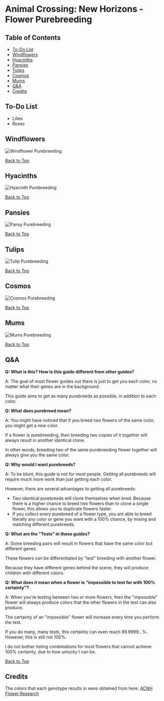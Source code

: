 # Animal Crossing: New Horizons - Flower Purebreeding

## Table of Contents

* [To-Do List](#to-do-list)
* [Windflowers](#windflowers)
* [Hyacinths](#hyacinths)
* [Pansies](#pansies)
* [Tulips](#tulips)
* [Cosmos](#cosmos)
* [Mums](#mums)
* [Q&A](#qa)
* [Credits](#credits)

## To-Do List

* Lilies
* Roses

## Windflowers

![Windflower Purebreeding](guides/windflower.txt.png)

[Back to Top](#table-of-contents)

## Hyacinths

![Hyacinth Purebreeding](guides/hyacinth.txt.png)

[Back to Top](#table-of-contents)

## Pansies

![Pansy Purebreeding](guides/pansy.txt.png)

[Back to Top](#table-of-contents)

## Tulips

![Tulip Purebreeding](guides/tulip.txt.png)

[Back to Top](#table-of-contents)

## Cosmos

![Cosmos Purebreeding](guides/cosmo.txt.png)

[Back to Top](#table-of-contents)

## Mums
![Mums Purebreeding](guides/mum.txt.png)

[Back to Top](#table-of-contents)

## Q&A

**Q: What is this? How is this guide different from other guides?**

A: The goal of most flower guides out there is just to get you each color, no matter what their genes are in the background.

This guide aims to get as many purebreeds as possible, in addition to each color.

**Q: What does purebreed mean?**

A: You might have noticed that if you breed two flowers of the same color, you might get a new color.

If a flower is purebreeding, then breeding two copies of it together will always result in another identical clone.

In other words, breeding two of the same purebreeding flower together will always give you the same color.

**Q: Why would I want purebreeds?**

A: To be blunt, this guide is not for most people. Getting all purebreeds will require much more work than just getting each color.

However, there are several advantages to getting all purebreeds:
* Two identical purebreeds will clone themselves when bred. Because there is a higher chance to breed two flowers than to clone a single flower, this allows you to duplicate flowers faster.
* If you collect every purebreed of a flower type, you are able to breed literally any color or gene you want with a 100% chance, by mixing and matching different purebreeds.

**Q: What are the "Tests" in these guides?**

A: Some breeding pairs will result in flowers that have the same color but different genes.

These flowers can be differentiated by "test" breeding with another flower.

Because they have different genes behind the scene, they will produce children with different colors.

**Q: What does it mean when a flower is "impossible to test for with 100% certainty"?**

A: When you're testing between two or more flowers, then the "impossible" flower will always produce colors that the other flowers in the test can also produce.

The certainty of an "impossible" flower will increase every time you perform the test.

If you do many, many tests, this certainty can even reach 99.9999...%. However, this is still not 100%.

I do not bother listing combinations for most flowers that cannot achieve 100% certainty, due to how unlucky I can be.

[Back to Top](#table-of-contents)

## Credits

The colors that each genotype results in were obtained from here: [ACNH Flower Research](https://docs.google.com/spreadsheets/d/1rbYbQ0i3SuTu30KTma5dO4uuJWr_SjOZXA1l4UOIHWo/edit#gid=55079806)